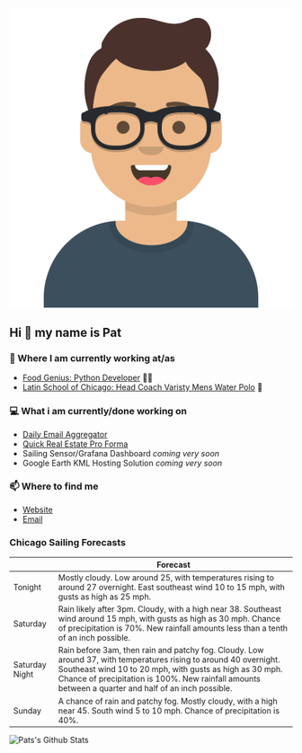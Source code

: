 [![Social banner for p-j-falconer](https://raw.githubusercontent.com/P-J-FALCONER/P-J-FALCONER/master/assets/avataaars.svg)](https://patfalconer.com/)
## Hi :wave: my name is Pat

### 💼 Where I am currently working at/as
- [Food Genius: Python Developer](https://getfoodgenius.com/) 🍔🐍
- [Latin School of Chicago: Head Coach Varisty Mens Water Polo](https://www.latinschool.org/) 🤽


### 💻 What i am currently/done working on
 - [Daily Email Aggregator](https://github.com/P-J-FALCONER/dott_daily_mail)
 - [Quick Real Estate Pro Forma](https://github.com/P-J-FALCONER/henry)
 - Sailing Sensor/Grafana Dashboard *coming very soon*
 - Google Earth KML Hosting Solution *coming very soon*

### 📫 Where to find me
 - [Website](https://patfalconer.com/)
 - [Email](mailto:patrick.j.falconer@gmail.com)


### Chicago Sailing Forecasts
|   | Forecast  |
|---|---|
| Tonight | Mostly cloudy. Low around 25, with temperatures rising to around 27 overnight. East southeast wind 10 to 15 mph, with gusts as high as 25 mph. |
| Saturday | Rain likely after 3pm. Cloudy, with a high near 38. Southeast wind around 15 mph, with gusts as high as 30 mph. Chance of precipitation is 70%. New rainfall amounts less than a tenth of an inch possible. |
| Saturday Night | Rain before 3am, then rain and patchy fog. Cloudy. Low around 37, with temperatures rising to around 40 overnight. Southeast wind 10 to 20 mph, with gusts as high as 30 mph. Chance of precipitation is 100%. New rainfall amounts between a quarter and half of an inch possible. |
| Sunday | A chance of rain and patchy fog. Mostly cloudy, with a high near 45. South wind 5 to 10 mph. Chance of precipitation is 40%. |

![Pats's Github Stats](https://github-readme-stats.vercel.app/api?username=p-j-falconer&show_icons=true&theme=radical)
